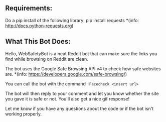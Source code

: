 ## Requirements:

Do a pip install of the following library:
pip install requests
*(info: http://docs.python-requests.org)

## What This Bot Does:

Hello, WebSafetyBot is a neat Reddit bot that can make sure the links you find while browsing
on Reddit are clean. 

The bot uses the Google Safe Browsing API v4 to check how safe websites are.
*(info: https://developers.google.com/safe-browsing/)

You can call the bot with the command 
`!Facecheck <insert url>`

The bot will then reply to your comment and let you know whether the site you gave it
is safe or not. You'll also get a nice gif response!

Let me know if you have any questions about the code or if the bot isn't working properly.
